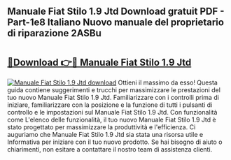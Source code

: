 ## Manuale Fiat Stilo 1.9 Jtd Download gratuit PDF - Part-1e8 Italiano Nuovo manuale del proprietario di riparazione 2ASBu

# <h2><a href="http://dfewcp.blite.top/?on=Manuale+Fiat+Stilo+1.9+Jtd">🔗Download 👉🔴 Manuale Fiat Stilo 1.9 Jtd</a></h2>

[![Manuale Fiat Stilo 1.9 Jtd download](https://i.imgur.com/lujVjoI.png)](http://dfewcp.blite.top/?on=Manuale+Fiat+Stilo+1.9+Jtd)
Ottieni il massimo da esso! Questa guida contiene suggerimenti e trucchi per massimizzare le prestazioni del tuo nuovo Manuale Fiat Stilo 1.9 Jtd. Familiarizzare con i controlli prima di iniziare, familiarizzare con la posizione e la funzione di tutti i pulsanti di controllo e le impostazioni sul Manuale Fiat Stilo 1.9 Jtd. Con funzionalità come L'elenco delle funzionalità, il tuo nuovo Manuale Fiat Stilo 1.9 Jtd è stato progettato per massimizzare la produttività e l'efficienza. Ci auguriamo che Manuale Fiat Stilo 1.9 Jtd sia stata una risorsa utile e Informativa per iniziare con il tuo nuovo prodotto. Se hai bisogno di aiuto o chiarimenti, non esitare a contattare il nostro team di assistenza clienti.
